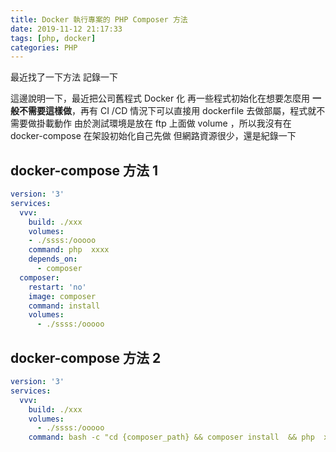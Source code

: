 ```yaml
---
title: Docker 執行專案的 PHP Composer 方法
date: 2019-11-12 21:17:33
tags: [php, docker]
categories: PHP
---
```


最近找了一下方法
記錄一下


<!--more-->

這邊說明一下，最近把公司舊程式 Docker 化
再一些程式初始化在想要怎麼用
**一般不需要這樣做**，再有 CI /CD 情況下可以直接用 dockerfile 去做部屬，程式就不需要做掛載動作
由於測試環境是放在 ftp 上面做 volume ，所以我沒有在 docker-compose 在架設初始化自己先做
但網路資源很少，還是紀錄一下

## docker-compose 方法 1

```yml
version: '3'
services:
  vvv:
    build: ./xxx
    volumes:
    - ./ssss:/ooooo
    command: php  xxxx
    depends_on:
      - composer
  composer:
    restart: 'no'
    image: composer
    command: install
    volumes:
      - ./ssss:/ooooo
```

## docker-compose 方法 2

```yml
version: '3'
services:
  vvv:
    build: ./xxx
    volumes:
      - ./ssss:/ooooo
    command: bash -c "cd {composer_path} && composer install  && php  xxxxx"
```



